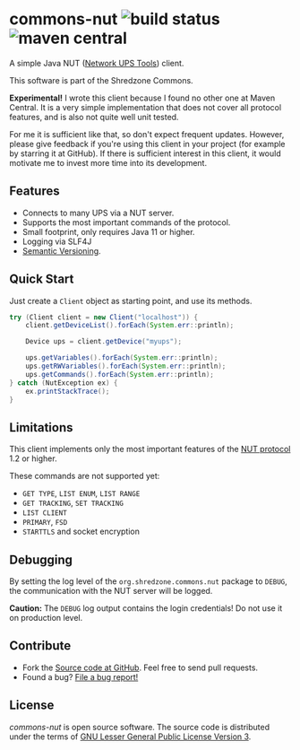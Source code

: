 # commons-nut ![build status](https://shredzone.org/badge/commons-nut.svg) ![maven central](https://shredzone.org/maven-central/org.shredzone.commons/commons-nut/badge.svg)

A simple Java NUT ([Network UPS Tools](https://networkupstools.org)) client.

This software is part of the Shredzone Commons.

**Experimental!** I wrote this client because I found no other one at Maven Central. It is a very simple implementation that does not cover all protocol features, and is also not quite well unit tested.

For me it is sufficient like that, so don't expect frequent updates. However, please give feedback if you're using this client in your project (for example by starring it at GitHub). If there is sufficient interest in this client, it would motivate me to invest more time into its development.

## Features

* Connects to many UPS via a NUT server.
* Supports the most important commands of the protocol.
* Small footprint, only requires Java 11 or higher.
* Logging via SLF4J
* [Semantic Versioning](https://semver.org).

## Quick Start

Just create a `Client` object as starting point, and use its methods.

```java
try (Client client = new Client("localhost")) {
    client.getDeviceList().forEach(System.err::println);

    Device ups = client.getDevice("myups");

    ups.getVariables().forEach(System.err::println);
    ups.getRWVariables().forEach(System.err::println);
    ups.getCommands().forEach(System.err::println);
} catch (NutException ex) {
    ex.printStackTrace();
}
```

## Limitations

This client implements only the most important features of the [NUT protocol](https://networkupstools.org/docs/developer-guide.chunked/ar01s09.html) 1.2 or higher.

These commands are not supported yet:

* `GET TYPE`, `LIST ENUM`, `LIST RANGE`
* `GET TRACKING`, `SET TRACKING`
* `LIST CLIENT`
* `PRIMARY`, `FSD`
* `STARTTLS` and socket encryption

## Debugging

By setting the log level of the `org.shredzone.commons.nut` package to `DEBUG`, the communication with the NUT server will be logged.

**Caution:** The `DEBUG` log output contains the login credentials! Do not use it on production level.

## Contribute

* Fork the [Source code at GitHub](https://github.com/shred/commons-nut). Feel free to send pull requests.
* Found a bug? [File a bug report!](https://github.com/shred/commons-nut/issues)

## License

_commons-nut_ is open source software. The source code is distributed under the terms of [GNU Lesser General Public License Version 3](http://www.gnu.org/licenses/lgpl-3.0.html).
